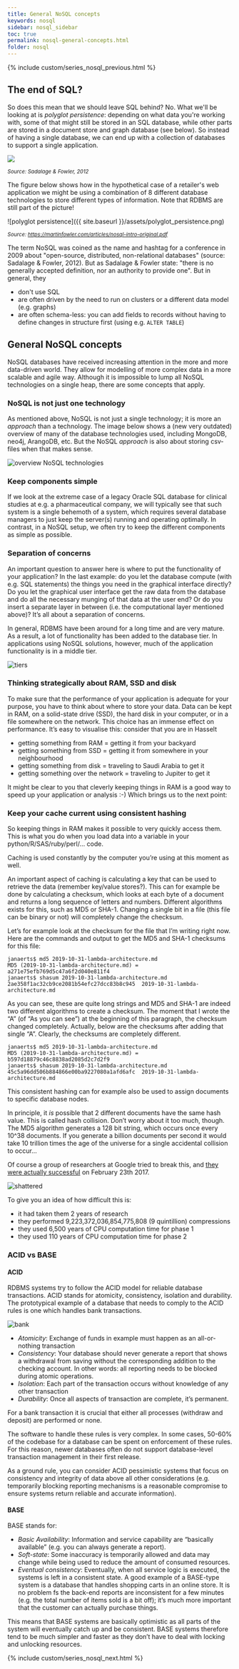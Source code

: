 ```yaml
---
title: General NoSQL concepts
keywords: nosql
sidebar: nosql_sidebar
toc: true
permalink: nosql-general-concepts.html
folder: nosql
---
```

{% include custom/series_nosql_previous.html %}

## The end of SQL?
So does this mean that we should leave SQL behind? No. What we'll be looking at is _polyglot persistence_: depending on what data you're working with, some of that might still be stored in an SQL database, while other parts are stored in a document store and graph database (see below). So instead of having a single database, we can end up with a collection of databases to support a single application.

![]({{site.baseurl}}/assets/polyglot_persistence_fromto.png)

<small><i>Source: Sadalage & Fowler, 2012</i></small>

The figure below shows how in the hypothetical case of a retailer's web application we might be using a combination of 8 different database technologies to store different types of information. Note that RDBMS are still part of the picture!

![polyglot persistence]({{ site.baseurl }}/assets/polyglot_persistence.png)

<small><i>Source: https://martinfowler.com/articles/nosql-intro-original.pdf</i></small>

The term NoSQL was coined as the name and hashtag for a conference in 2009 about "open-source, distributed, non-relational databases" (source: Sadalage & Fowler, 2012). But as Sadalage & Fowler state: "there is no generally accepted definition, nor an authority to provide one". But in general, they
- don't use SQL
- are often driven by the need to run on clusters or a different data model (e.g. graphs)
- are often schema-less: you can add fields to records without having to define changes in structure first (using e.g. `ALTER TABLE`)

## General NoSQL concepts
NoSQL databases have received increasing attention in the more and more data-driven world. They allow for modelling of more complex data in a more scalable and agile way. Although it is impossible to lump all NoSQL technologies on a single heap, there are some concepts that apply.

### NoSQL is not just one technology
As mentioned above, NoSQL is not just a single technology; it is more an _approach_ than a technology. The image below shows a (new very outdated) overview of many of the database technologies used, including MongoDB, neo4j, ArangoDB, etc. But the NoSQL _approach_ is also about storing csv-files when that makes sense.

![overview NoSQL technologies]({{site.baseurl}}/assets/confused-by-the-glut-of-new-databases.jpg)

### Keep components simple
If we look at the extreme case of a legacy Oracle SQL database for clinical studies at e.g. a pharmaceutical company, we will typically see that such system is a single behemoth of a system, which requires several database managers to just keep the server(s) running and operating optimally. In contrast, in a NoSQL setup, we often try to keep the different components as simple as possible.

### Separation of concerns
An important question to answer here is where to put the functionality of your application? In the last example: do you let the database compute (with e.g. SQL statements) the things you need in the graphical interface directly? Do you let the graphical user interface get the raw data from the database and do all the necessary munging of that data at the user end? Or do you insert a separate layer in between (i.e. the computational layer mentioned above)? It’s all about a separation of concerns.

In general, RDBMS have been around for a long time and are very mature. As a result, a lot of functionality has been added to the database tier. In applications using NoSQL solutions, however, much of the application functionality is in a middle tier.

![tiers]({{site.baseurl}}/assets/tiers.png)

### Thinking strategically about RAM, SSD and disk
To make sure that the performance of your application is adequate for your purpose, you have to think about where to store your data. Data can be kept in RAM, on a solid-state drive (SSD), the hard disk in your computer, or in a file somewhere on the network. This choice has an immense effect on performance. It’s easy to visualise this: consider that you are in Hasselt

- getting something from RAM = getting it from your backyard
- getting something from SSD = getting it from somewhere in your neighbourhood
- getting something from disk = traveling to Saudi Arabia to get it
- getting something over the network = traveling to Jupiter to get it

It might be clear to you that cleverly keeping things in RAM is a good way to speed up your application or analysis :-) Which brings us to the next point:

### Keep your cache current using consistent hashing
So keeping things in RAM makes it possible to very quickly access them. This is what you do when you load data into a variable in your python/R/SAS/ruby/perl/… code.

Caching is used constantly by the computer you’re using at this moment as well.

An important aspect of caching is calculating a key that can be used to retrieve the data (remember key/value stores?). This can for example be done by calculating a checksum, which looks at each byte of a document and returns a long sequence of letters and numbers. Different algorithms exists for this, such as MD5 or SHA-1. Changing a single bit in a file (this file can be binary or not) will completely change the checksum.

Let’s for example look at the checksum for the file that I’m writing right now. Here are the commands and output to get the MD5 and SHA-1 checksums for this file:

```
janaerts$ md5 2019-10-31-lambda-architecture.md
MD5 (2019-10-31-lambda-architecture.md) = a271e75efb769d5c47a6f2d040e811f4
janaerts$ shasum 2019-10-31-lambda-architecture.md
2ae358f1ac32cb9ce2081b54efc27dcc83b8c945  2019-10-31-lambda-architecture.md
```

As you can see, these are quite long strings and MD5 and SHA-1 are indeed two different algorithms to create a checksum. The moment that I wrote the “A” (of “As you can see”) at the beginning of this paragraph, the checksum changed completely. Actually, below are the checksums after adding that single “A”. Clearly, the checksums are completely different.

```
janaerts$ md5 2019-10-31-lambda-architecture.md
MD5 (2019-10-31-lambda-architecture.md) = b597d18879c46c8838ad2085d2c7d2f9
janaerts$ shasum 2019-10-31-lambda-architecture.md
45c5a96dd506b884866e00ba9227080a1afd6afc  2019-10-31-lambda-architecture.md
```

This consistent hashing can for example also be used to assign documents to specific database nodes.

In principle, it _is_ possible that 2 different documents have the same hash value. This is called hash collision. Don’t worry about it too much, though. The MD5 algorithm generates a 128 bit string, which occurs once every 10^38 documents. If you generate a billion documents per second it would take 10 trillion times the age of the universe for a single accidental collision to occur…

Of course a group of researchers at Google tried to break this, and [they were actually successful](https://shattered.it/) on February 23th 2017.

![shattered]({{site.baseurl}}/assets/shattered.png)

To give you an idea of how difficult this is:

- it had taken them 2 years of research
- they performed 9,223,372,036,854,775,808 (9 quintillion) compressions
- they used 6,500 years of CPU computation time for phase 1
- they used 110 years of CPU computation time for phase 2

### ACID vs BASE
#### ACID
RDBMS systems try to follow the ACID model for reliable database transactions. ACID stands for atomicity, consistency, isolation and durability. The prototypical example of a database that needs to comply to the ACID rules is one which handles bank transactions.

![bank]({{site.baseurl}}/assets/bank.png)

- _Atomicity_: Exchange of funds in example must happen as an all-or-nothing transaction
- _Consistency_: Your database should never generate a report that shows a withdrawal from saving without the corresponding addition to the checking account. In other words: all reporting needs to be blocked during atomic operations.
- _Isolation_: Each part of the transaction occurs without knowledge of any other transaction
- _Durability_: Once all aspects of transaction are complete, it’s permanent.

For a bank transaction it is crucial that either all processes (withdraw and deposit) are performed or none.

The software to handle these rules is very complex. In some cases, 50-60% of the codebase for a database can be spent on enforcement of these rules. For this reason, newer databases often do not support database-level transaction management in their first release.

As a ground rule, you can consider ACID pessimistic systems that focus on consistency and integrity of data above all other considerations (e.g. temporarily blocking reporting mechanisms is a reasonable compromise to ensure systems return reliable and accurate information).

#### BASE
BASE stands for:

- _Basic Availability_: Information and service capability are “basically available” (e.g. you can always generate a report).
- _Soft-state_: Some inaccuracy is temporarily allowed and data may change while being used to reduce the amount of consumed resources.
- _Eventual consistency_: Eventually, when all service logic is executed, the systems is left in a consistent state.
A good example of a BASE-type system is a database that handles shopping carts in an online store. It is no problem fs the back-end reports are inconsistent for a few minutes (e.g. the total number of items sold is a bit off); it’s much more important that the customer can actually purchase things.

This means that BASE systems are basically optimistic as all parts of the system will eventually catch up and be consistent. BASE systems therefore tend to be much simpler and faster as they don’t have to deal with locking and unlocking resources.

{% include custom/series_nosql_next.html %}
